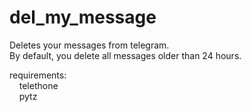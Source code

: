 # del_my_message
Deletes your messages from telegram.<br>
By default, you delete all messages older than 24 hours.<br>

requirements:<br>
&nbsp;&nbsp;&nbsp;&nbsp;telethone<br>
&nbsp;&nbsp;&nbsp;&nbsp;pytz<br>
